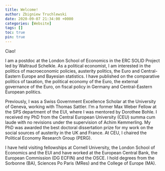 ```yaml
---
title: Welcome!
author: Zbigniew Truchlewski
date: 2020-09-07 21:34:00 +0000
categories: [Website]
tags: []
toc: true
pin: true
---
```


Ciao!

I am a postdoc at the London School of Economics in the ERC SOLID Project led by Waltraud Schelkle. As a political economist, I am interested in the politics of macroeconomic policies, austerity politics, the Euro and Central-Eastern Europe and Bayesian statistics.  I have published on the comparative politics of taxation, the political economy of the Euro, the external governance of the Euro, on fiscal policy in Germany and Central-Eastern European politics.

Previously, I was a Swiss Government Excellence Scholar at the University of Geneva, working with Thomas Sattler. I’m a former Max Weber Fellow at the SPS department of the EUI, where I was mentored by Dorothee Bohle. I received my PhD from the Central European University (CEU) summa cum laude with no revisions under the supervision of Achim Kemmerling. My PhD was awarded the best doctoral dissertation prize for my work on the social sources of austerity in the UK and France. At CEU, I chaired the Political Economy Research Group (PERG). 

I have held visiting fellowships at Cornell University, the London School of Economics and the EUI and have worked at the European Central Bank, the European Commission (DG ECFIN) and the OSCE. I hold degrees from the Sorbonne (BA), Sciences Po Paris (MRes) and the College of Europe (MA).
